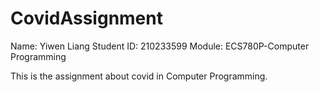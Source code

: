 # CovidAssignment

Name: Yiwen Liang
Student ID: 210233599
Module: ECS780P-Computer Programming

This is the assignment about covid in Computer Programming.
